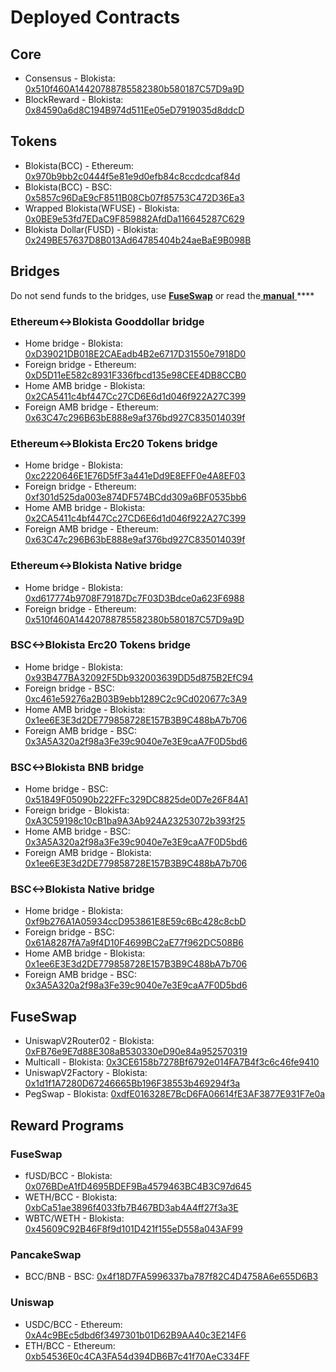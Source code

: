 # Deployed Contracts

## Core

* Consensus - Blokista: [0x510f460A14420788785582380b580187C57D9a9D](https://bccscan.com/address/0x510f460A14420788785582380b580187C57D9a9D) 
* BlockReward - Blokista: [0x84590a6d8C194B974d511Ee05eD7919035d8ddcD](https://bccscan.com/address/0x84590a6d8C194B974d511Ee05eD7919035d8ddcD)

## Tokens

* Blokista\(BCC\) - Ethereum: [0x970b9bb2c0444f5e81e9d0efb84c8ccdcdcaf84d](https://etherscan.io/token/0x970b9bb2c0444f5e81e9d0efb84c8ccdcdcaf84d)
* Blokista\(BCC\) - BSC: [0x5857c96DaE9cF8511B08Cb07f85753C472D36Ea3](https://bscscan.com/token/0x5857c96dae9cf8511b08cb07f85753c472d36ea3)
* Wrapped Blokista\(WFUSE\) - Blokista: [0x0BE9e53fd7EDaC9F859882AfdDa116645287C629](https://bccscan.com/address/0x0BE9e53fd7EDaC9F859882AfdDa116645287C629)
* Blokista Dollar\(FUSD\) - Blokista: [0x249BE57637D8B013Ad64785404b24aeBaE9B098B](https://bccscan.com/address/0x249BE57637D8B013Ad64785404b24aeBaE9B098B)

## Bridges

Do not send funds to the bridges, use [**FuseSwap**](https://fuseswap.com) or read the[ **manual** ](https://app.gitbook.com/@fuse-1/s/fuse-dev-docs/bridges/bridges)\*\*\*\*

### Ethereum&lt;-&gt;Blokista Gooddollar bridge

* Home bridge - Blokista: [0xD39021DB018E2CAEadb4B2e6717D31550e7918D0](https://bccscan.com/address/0xD39021DB018E2CAEadb4B2e6717D31550e7918D0/transactions)
* Foreign bridge - Ethereum: [0xD5D11eE582c8931F336fbcd135e98CEE4DB8CCB0](https://etherscan.io/address/0xD5D11eE582c8931F336fbcd135e98CEE4DB8CCB0)
* Home AMB bridge - Blokista: [0x2CA5411c4bf447Cc27CD6E6d1d046f922A27C399](https://bccscan.com/address/0x2CA5411c4bf447Cc27CD6E6d1d046f922A27C399/transactions)
* Foreign AMB bridge - Ethereum: [0x63C47c296B63bE888e9af376bd927C835014039f](https://etherscan.io/address/0x63C47c296B63bE888e9af376bd927C835014039f)

### Ethereum&lt;-&gt;Blokista Erc20 Tokens bridge

* Home bridge - Blokista: [0xc2220646E1E76D5fF3a441eDd9E8EFF0e4A8EF03](https://bccscan.com/address/0xc2220646E1E76D5fF3a441eDd9E8EFF0e4A8EF03)
* Foreign bridge - Ethereum: [0xf301d525da003e874DF574BCdd309a6BF0535bb6](https://etherscan.io/address/0xf301d525da003e874DF574BCdd309a6BF0535bb6)
* Home AMB bridge - Blokista: [0x2CA5411c4bf447Cc27CD6E6d1d046f922A27C399](https://bccscan.com/address/0x2CA5411c4bf447Cc27CD6E6d1d046f922A27C399/transactions)
* Foreign AMB bridge - Ethereum: [0x63C47c296B63bE888e9af376bd927C835014039f](https://etherscan.io/address/0x63C47c296B63bE888e9af376bd927C835014039f)

### Ethereum&lt;-&gt;Blokista Native bridge

* Home bridge - Blokista: [0xd617774b9708F79187Dc7F03D3Bdce0a623F6988](https://bccscan.com/address/0xd617774b9708F79187Dc7F03D3Bdce0a623F6988/transactions)
* Foreign bridge - Ethereum: [0x510f460A14420788785582380b580187C57D9a9D](https://etherscan.io/address/0x510f460A14420788785582380b580187C57D9a9D)

### BSC&lt;-&gt;Blokista Erc20 Tokens bridge

* Home bridge - Blokista: [0x93B477BA32092F5Db932003639DD5d875B2EfC94](https://bccscan.com/address/0x93B477BA32092F5Db932003639DD5d875B2EfC94/transactions)
* Foreign bridge - BSC: [0xc461e59276a2B03B9ebb1289C2c9Cd020677c3A9](https://bscscan.com/address/0xc461e59276a2B03B9ebb1289C2c9Cd020677c3A9)
* Home AMB bridge - Blokista: [0x1ee6E3E3d2DE779858728E157B3B9C488bA7b706](https://bccscan.com/address/0x1ee6E3E3d2DE779858728E157B3B9C488bA7b706/transactions)
* Foreign AMB bridge - BSC: [0x3A5A320a2f98a3Fe39c9040e7e3E9caA7F0D5bd6](https://bscscan.com/address/0x3A5A320a2f98a3Fe39c9040e7e3E9caA7F0D5bd6)

### BSC&lt;-&gt;Blokista BNB bridge

* Home bridge - BSC: [0x51849F05090b222FFc329DC8825de0D7e26F84A1](https://bscscan.com/address/0x51849F05090b222FFc329DC8825de0D7e26F84A1)
* Foreign bridge - Blokista: [0xA3C59198c10cB1ba9A3Ab924A23253072b393f25](https://bccscan.com/address/0xA3C59198c10cB1ba9A3Ab924A23253072b393f25)
* Home AMB bridge - BSC: [0x3A5A320a2f98a3Fe39c9040e7e3E9caA7F0D5bd6](https://bscscan.com/address/0x3A5A320a2f98a3Fe39c9040e7e3E9caA7F0D5bd6)
* Foreign AMB bridge - Blokista: [0x1ee6E3E3d2DE779858728E157B3B9C488bA7b706](https://bccscan.com/address/0x1ee6E3E3d2DE779858728E157B3B9C488bA7b706)

### BSC&lt;-&gt;Blokista Native bridge

* Home bridge - Blokista: [0xf9b276A1A05934ccD953861E8E59c6Bc428c8cbD](https://bccscan.com/address/0xf9b276A1A05934ccD953861E8E59c6Bc428c8cbD/transactions)
* Foreign bridge - BSC: [0x61A8287fA7a9f4D10F4699BC2aE77f962DC508B6](https://bscscan.com/address/0x61A8287fA7a9f4D10F4699BC2aE77f962DC508B6)
* Home AMB bridge - Blokista: [0x1ee6E3E3d2DE779858728E157B3B9C488bA7b706](https://bccscan.com/address/0x1ee6E3E3d2DE779858728E157B3B9C488bA7b706)
* Foreign AMB bridge - BSC: [0x3A5A320a2f98a3Fe39c9040e7e3E9caA7F0D5bd6](https://bscscan.com/address/0x3A5A320a2f98a3Fe39c9040e7e3E9caA7F0D5bd6)

## FuseSwap

* UniswapV2Router02 - Blokista: [0xFB76e9E7d88E308aB530330eD90e84a952570319](https://bccscan.com/address/0xFB76e9E7d88E308aB530330eD90e84a952570319)
* Multicall - Blokista: [0x3CE6158b7278Bf6792e014FA7B4f3c6c46fe9410](https://bccscan.com/address/0x3CE6158b7278Bf6792e014FA7B4f3c6c46fe9410)
* UniswapV2Factory - Blokista: [0x1d1f1A7280D67246665Bb196F38553b469294f3a](https://bccscan.com/address/0x1d1f1A7280D67246665Bb196F38553b469294f3a)
* PegSwap - Blokista: [0xdfE016328E7BcD6FA06614fE3AF3877E931F7e0a](https://bccscan.com/address/0xdfE016328E7BcD6FA06614fE3AF3877E931F7e0a)

## Reward Programs

### FuseSwap

* fUSD/BCC - Blokista: [0x076BDeA1fD4695BDEF9Ba4579463BC4B3C97d645](https://bccscan.com/address/0x076BDeA1fD4695BDEF9Ba4579463BC4B3C97d645)
* WETH/BCC - Blokista: [0xbCa51ae3896f4033fb7B467BD3ab4A4ff27f3a3E](https://bccscan.com/address/0xbCa51ae3896f4033fb7B467BD3ab4A4ff27f3a3E)
* WBTC/WETH - Blokista: [0x45609C92B46F8f9d101D421f155eD558a043AF99](https://bccscan.com/address/0x45609C92B46F8f9d101D421f155eD558a043AF99)

### PancakeSwap

* BCC/BNB - BSC: [0x4f18D7FA5996337ba787f82C4D4758A6e655D6B3](https://bscscan.com/address/0x4f18D7FA5996337ba787f82C4D4758A6e655D6B3)

### Uniswap

* USDC/BCC - Ethereum: [0xA4c9BEc5dbd6f3497301b01D62B9AA40c3E214F6](https://etherscan.io/address/0xA4c9BEc5dbd6f3497301b01D62B9AA40c3E214F6)
* ETH/BCC - Ethereum: [0xb54536E0c4CA3FA54d394DB6B7c41f70AeC334FF](https://etherscan.io/address/0xb54536E0c4CA3FA54d394DB6B7c41f70AeC334FF)





